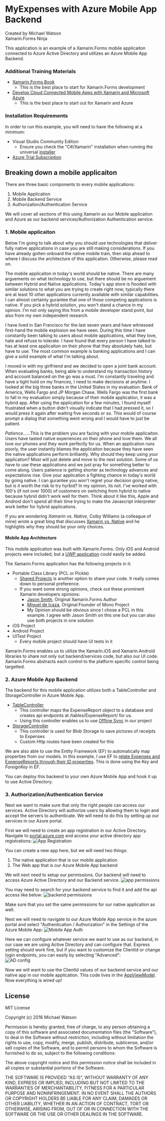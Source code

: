 # MyExpenses with Azure Mobile App Backend

Created by Michael Watson  
Xamarin.Forms Ninja

This application is an example of a Xamarin.Forms mobile applicaiton connected to Azure Active Directory and utilizes an Azure Mobile App Backend.

### Additional Training Materials
* [Xamarin.Forms Book](https://developer.xamarin.com/guides/xamarin-forms/creating-mobile-apps-xamarin-forms/preview-2/)
    * This is the best place to start for Xamarin.Forms development
* [Develop Cloud Connected Mobile Apps with Xamarin and Microsoft Azure](https://adrianhall.github.io/develop-mobile-apps-with-csharp-and-azure/)
    * This is the best place to start out for Xamarin and Azure

### Installation Requirements
In order to run this example, you will need to have the following at a minimum:  

* Visual Studio Community Edition
    * Ensure you check the "C#/Xamarin" installation when running the universal [installer](https://www.visualstudio.com/downloads/)
* [Azure Trial Subscription](https://azure.microsoft.com/en-us/free/)

## Breaking down a mobile applicaiton

There are three basic components to every mobile applications:
1. Mobile Application 
2. Mobile Backend Service
3. Authorization/Authentication Service

We will cover all sections of this using Xamarin as our Mobile application and Azure as our backend services/Authorization Authentication service. 

### 1. Mobile applicaiton

Below I'm going to talk about why you should use technologies that deliver fully native applications in case you are still making considerations. If you have already gotten onboard the native mobile train, then skip ahead to where I discuss the architecture of this application. Otherwise, please read on.

The mobile applicaiton in today's world should be native. There are many arguements on what technology to use, but there should be no arguement between Hybrid and Native applications. Today's app store is flooded with similar solutions to what you are trying to create right now; typically there are at least 10 other applications currently available with similar capabilities. I can almost certainly gurantee that one of those competing applications is native. If you pick a hybrid solution, you won't stand a chance in my opinion. I'm not only saying this from a mobile developer stand point, but also from my own independent research. 

I have lived in San Francisco for the last seven years and have witnessed first-hand the mobile explosion we have seen. During this time I have constantly been talking to users about mobile applications, what they love, hate and refuse to tolerate. I have found that every person I have talked to has at least one applicaiton on their phone that they absolutely hate, but have to use. The most common example is banking applications and I can give a solid example of what I'm talking about.

I moved in with my girlfriend and we decided to open a joint bank account. When evaluating banks, being able to understand my transaction history and account balanced on the go was a must. I'm constantly traveling and have a tight hold on my finances, I need to make decisions at anytime. I looked at the big three banks in the United States in my evaluation: Bank of America, Wells Fargo and JP Morgan Chase. Wells Fargo was the first bank to fall in my evaluation simply because of their mobile application, it was a hybrid app. After using the application for a few minutes, I found myself frustrated when a button didn't visually indicate that I had pressed it, so I would press it again after waiting five seconds or so. This would of course prompt a dialog that something went wrong and I would have to just be patient. 

_Patience_......This is the problem you are facing with your mobile applicaiton. Users have tasted native experiences on their phone and love them. We all love our phones and they work perfectly for us. When an application runs poorly, the user instantly blames the applicaiton because they have seen the native applications perform brilliantly. Why should they keep using your application? Most will just delete and move to the next solution. Some of us have to use these applications and we just pray for something better to come along. Users patience is getting shorter as technology advances and expectations rise. Give your application a fighting chance in today's world by going native. I can gurantee you won't regret your decision going native, but is it worth the risk to try hyrbid? In my opinion, its not. I've worked with 100's (if not over 1000) of customers on switching from hybrid to native because hybrid didn't work well for them. Think about it like this, Apple and Android don't spend all their time trying to make the Javascript interpreter work better for hybrid applications. 

If you are wondering _Xamarin vs. Native_, Colby Williams (a colleague of mine) wrote a great blog that discusses [Xamarin vs. Native](http://www.colbylwilliams.com/2016/09/27/xamarin-vs-native.html) and he highlights why they should be your only choices. 

#### Mobile App Architecture
This mobile application was built with Xamarin.Forms. Only iOS and Android projects were included, but a [UWP application](https://developer.xamarin.com/guides/xamarin-forms/platform-features/windows/installation/universal/) could easily be added. 

The Xamarin.Forms applicaiton has the following projects in it:
* Portable Class Library (PCL or Pickle)
    * [Shared Projects](https://developer.xamarin.com/guides/cross-platform/application_fundamentals/shared_projects/) is another option to share your code. It really comes down to personal preference. 
    * If you want some strong opinions, check out these prominent Xamarin developers opinions:
        * [Jason Smith](http://xfcomplete.net/general/2016/01/19/pcl-or-shared-project/), Original Xamarin.Forms Author
        * [Miguel de Icaza](http://tirania.org/blog/archive/2016/Jan-22.html), Original Founder of Mono Project 
        * My Opinion should be obvious since I chose a PCL in this example. I agree with Jason Smith on this one but you can also use both projects in one solution
* iOS Project
* Android Project
* UITest Project
    * Every mobile project should have UI tests in it

Xamarin.Forms enables us to utilize the Xamarin.iOS and Xamarin.Android libraries to share not only out backend/services code, but also our UI code. Xamarin.Forms abstracts each control to the platform specific control being targetted. 

### 2. Azure Mobile App Backend
The backend for this mobile application utilizes both a TableController and StorageController in Azure Mobile App. 
* [TableController](https://docs.microsoft.com/en-us/azure/app-service-mobile/app-service-mobile-dotnet-backend-how-to-use-server-sdk#a-namedefine-table-controllera-how-to-define-a-table-controller)
    * This controller maps the ExpenseReport object to a database and creates api endpoints at /tables/ExpenseReport/ for us. 
    * Using this controller enables us to use [Offline Sync](https://docs.microsoft.com/en-us/azure/app-service-mobile/app-service-mobile-xamarin-forms-get-started-offline-data) in our project
* [StorageController](https://docs.microsoft.com/en-us/azure/app-service-mobile/app-service-mobile-xamarin-forms-blob-storage)
    * This controller is used for Blob Storage to save pictures of receipts to Expenses
    * Custom Http routes have been created for this

We are also able to use the Entity Framework (EF) to automatically map properties from our models. In this example, I use EF to [relate Expenses and ExpenseReports through their ID properties](https://github.com/michael-watson/Azure-MyExpenses/blob/master/MyExpenses.Backend/MyExpenses.Backend/Models/MobileServiceContext.cs#L47). This is done using the _Key_ and _ForeignKey_ in EF. 

You can deploy this backend to your own Azure Mobile App and hook it up to use Active Directory. 

### 3. Authorization/Authentication Service
Next we want to make sure that only the right people can access our services. Active Directory will authorize users by allowing them to login and accept the servers to authenticate. We will need to do this by setting up our services in our Azure portal. 

First we will need to create an app registration in our Active Directory. Navigate to [portal.azure.com](portal.azure.com) and access your active directory app registrations:
![App Registration](images/AppRegistration.png)

You can create a new app here, but we will need two things:
1. The native application that is our mobile application
2. The Web app that is our Azure Mobile App backend

We will next need to setup our permissions. Our backend will need to access Azure Active Directory and our Backend service. 
![app permissions](images/AppPermissions.png)

You may need to search for your backend service to find it and add the api access like below:
![backend permissions](images/BackendPermissions.png)

Make sure that you set the same permissions for our native application as well.

Next we will need to navigate to our Azure Mobile App service in the azure portal and select "Authentication / Authorization" in the Settings of the Azure Mobile App:
![Mobile App Auth](images/MobileAppAuth.png)

Here we can configure whatever service we want to use as our backend, in our case we are using Active Directory and can configure that. Express setting should work fine, but if you want to customize the ClientId or change login endpoints, you can easily by selecting "Advanced":  
![AD config](images/AD_Config.png)
 
Now we will want to use the ClientId values of our backend service and our native app in our mobile application. This code lives in the [AppViewModel](https://github.com/michael-watson/Azure-MyExpenses/blob/master/MyExpenses.Mobile/MyExpenses/ViewModels/AppViewModel.cs#L15). Now everything is wired up!

## License

MIT License

Copyright (c) 2016 Michael Watson

Permission is hereby granted, free of charge, to any person obtaining a copy of this software and associated documentation files (the "Software"), to deal in the Software without restriction, including without limitation the rights to use, copy, modify, merge, publish, distribute, sublicense, and/or sell copies of the Software, and to permit persons to whom the Software is furnished to do so, subject to the following conditions:

The above copyright notice and this permission notice shall be included in all copies or substantial portions of the Software.

THE SOFTWARE IS PROVIDED "AS IS", WITHOUT WARRANTY OF ANY KIND, EXPRESS OR IMPLIED, INCLUDING BUT NOT LIMITED TO THE WARRANTIES OF MERCHANTABILITY, FITNESS FOR A PARTICULAR PURPOSE AND NONINFRINGEMENT. IN NO EVENT SHALL THE AUTHORS OR COPYRIGHT HOLDERS BE LIABLE FOR ANY CLAIM, DAMAGES OR OTHER LIABILITY, WHETHER IN AN ACTION OF CONTRACT, TORT OR OTHERWISE, ARISING FROM, OUT OF OR IN CONNECTION WITH THE SOFTWARE OR THE USE OR OTHER DEALINGS IN THE SOFTWARE.
